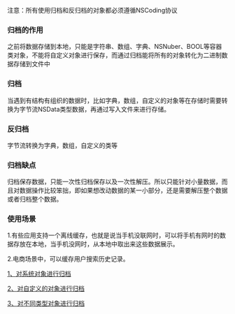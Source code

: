 注意：所有使用归档和反归档的对象都必须遵循NSCoding协议

### 归档的作用

之前将数据存储到本地，只能是字符串、数组、字典、NSNuber、BOOL等容器类对象，不能将自定义对象进行保存，而通过归档能将所有的对象转化为二进制数据存储到文件中

### 归档

当遇到有结构有组织的数据时，比如字典，数组，自定义的对象等在存储时需要转换为字节流NSData类型数据，再通过写入文件来进行存储。

### 反归档

字节流转换为字典，数组，自定义的类等

### 归档缺点

归档保存数据，只能一次性归档保存以及一次性解压。所以只能针对小量数据，而且对数据操作比较笨拙，即如果想改动数据的某一小部分，还是需要解压整个数据或者归档整个数据。

### 使用场景

1.有些应用支持一个离线缓存，也就是说当手机没联网时，可以将手机有网时的数据存放在本地，当手机没网时，从本地中取出来这些数据展示。

2.电商场景中，可以缓存用户搜索历史记录。

[1、对系统对象进行归档](https://www.notion.so/1-44e83a96ab034e4b8cce99ace6d7aa19)

[2、对自定义的对象进行归档](https://www.notion.so/2-deadb6cb42014e32ae4b93b69f65a5c5)

[3、对不同类型对象进行归档](https://www.notion.so/3-55ac501159734bc7a5c23bd04275d144)